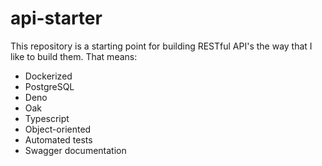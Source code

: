 # api-starter
This repository is a starting point for
building RESTful API's the way that I like
to build them. That means:

* Dockerized
* PostgreSQL
* Deno
* Oak
* Typescript
* Object-oriented
* Automated tests
* Swagger documentation